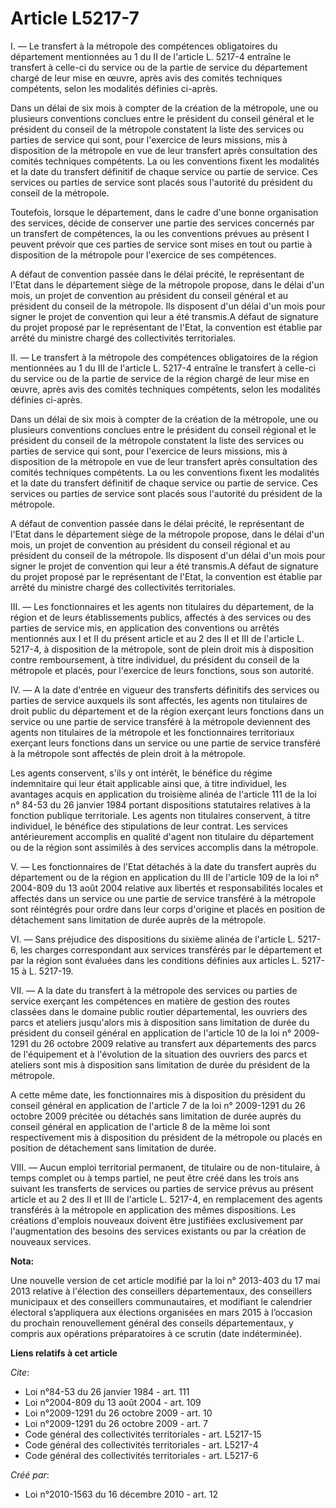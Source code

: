 # Article L5217-7

I. ― Le transfert à la métropole des compétences obligatoires du département mentionnées au 1 du II de l'article L. 5217-4
entraîne le transfert à celle-ci du service ou de la partie de service du département chargé de leur mise en œuvre, après
avis des comités techniques compétents, selon les modalités définies ci-après. 

Dans un délai de six mois à compter de la création de la métropole, une ou plusieurs conventions conclues entre le président
du conseil général et le président du conseil de la métropole constatent la liste des services ou parties de service qui
sont, pour l'exercice de leurs missions, mis à disposition de la métropole en vue de leur transfert après consultation des
comités techniques compétents. La ou les conventions fixent les modalités et la date du transfert définitif de chaque service
ou partie de service. Ces services ou parties de service sont placés sous l'autorité du président du conseil de la
métropole. 

Toutefois, lorsque le département, dans le cadre d'une bonne organisation des services, décide de conserver une partie des
services concernés par un transfert de compétences, la ou les conventions prévues au présent I peuvent prévoir que ces
parties de service sont mises en tout ou partie à disposition de la métropole pour l'exercice de ses compétences.

A défaut de convention passée dans le délai précité, le représentant de l'Etat dans le département siège de la métropole
propose, dans le délai d'un mois, un projet de convention au président du conseil général et au président du conseil de la
métropole. Ils disposent d'un délai d'un mois pour signer le projet de convention qui leur a été transmis.A défaut de
signature du projet proposé par le représentant de l'Etat, la convention est établie par arrêté du ministre chargé des
collectivités territoriales. 

II. ― Le transfert à la métropole des compétences obligatoires de la région mentionnées au 1 du III de l'article L. 5217-4
entraîne le transfert à celle-ci du service ou de la partie de service de la région chargé de leur mise en œuvre, après avis
des comités techniques compétents, selon les modalités définies ci-après. 

Dans un délai de six mois à compter de la création de la métropole, une ou plusieurs conventions conclues entre le président
du conseil régional et le président du conseil de la métropole constatent la liste des services ou parties de service qui
sont, pour l'exercice de leurs missions, mis à disposition de la métropole en vue de leur transfert après consultation des
comités techniques compétents. La ou les conventions fixent les modalités et la date du transfert définitif de chaque service
ou partie de service. Ces services ou parties de service sont placés sous l'autorité du président de la métropole.

A défaut de convention passée dans le délai précité, le représentant de l'Etat dans le département siège de la métropole
propose, dans le délai d'un mois, un projet de convention au président du conseil régional et au président du conseil de la
métropole. Ils disposent d'un délai d'un mois pour signer le projet de convention qui leur a été transmis.A défaut de
signature du projet proposé par le représentant de l'Etat, la convention est établie par arrêté du ministre chargé des
collectivités territoriales. 

III. ― Les fonctionnaires et les agents non titulaires du département, de la région et de leurs établissements publics,
affectés à des services ou des parties de service mis, en application des conventions ou arrêtés mentionnés aux I et II du
présent article et au 2 des II et III de l'article L. 5217-4, à disposition de la métropole, sont de plein droit mis à
disposition contre remboursement, à titre individuel, du président du conseil de la métropole et placés, pour l'exercice de
leurs fonctions, sous son autorité. 

IV. ― A la date d'entrée en vigueur des transferts définitifs des services ou parties de service auxquels ils sont affectés,
les agents non titulaires de droit public du département et de la région exerçant leurs fonctions dans un service ou une
partie de service transféré à la métropole deviennent des agents non titulaires de la métropole et les fonctionnaires
territoriaux exerçant leurs fonctions dans un service ou une partie de service transféré à la métropole sont affectés de
plein droit à la métropole. 

Les agents conservent, s'ils y ont intérêt, le bénéfice du régime indemnitaire qui leur était applicable ainsi que, à titre
individuel, les avantages acquis en application du troisième alinéa de l'article 111 de la loi n° 84-53 du 26 janvier 1984
portant dispositions statutaires relatives à la fonction publique territoriale. Les agents non titulaires conservent, à titre
individuel, le bénéfice des stipulations de leur contrat. Les services antérieurement accomplis en qualité d'agent non
titulaire du département ou de la région sont assimilés à des services accomplis dans la métropole.

V. ― Les fonctionnaires de l'Etat détachés à la date du transfert auprès du département ou de la région en application du III
de l'article 109 de la loi n° 2004-809 du 13 août 2004 relative aux libertés et responsabilités locales et affectés dans un
service ou une partie de service transféré à la métropole sont réintégrés pour ordre dans leur corps d'origine et placés en
position de détachement sans limitation de durée auprès de la métropole. 

VI. ― Sans préjudice des dispositions du sixième alinéa de l'article L. 5217-6, les charges correspondant aux services
transférés par le département et par la région sont évaluées dans les conditions définies aux articles L. 5217-15 à L.
5217-19. 

VII. ― A la date du transfert à la métropole des services ou parties de service exerçant les compétences en matière de
gestion des routes classées dans le domaine public routier départemental, les ouvriers des parcs et ateliers jusqu'alors mis
à disposition sans limitation de durée du président du conseil général en application de l'article 10 de la loi n° 2009-1291
du 26 octobre 2009 relative au transfert aux départements des parcs de l'équipement et à l'évolution de la situation des
ouvriers des parcs et ateliers sont mis à disposition sans limitation de durée du président de la métropole.

A cette même date, les fonctionnaires mis à disposition du président du conseil général en application de l'article 7 de la
loi n° 2009-1291 du 26 octobre 2009 précitée ou détachés sans limitation de durée auprès du conseil général en application de
l'article 8 de la même loi sont respectivement mis à disposition du président de la métropole ou placés en position de
détachement sans limitation de durée. 

VIII. ― Aucun emploi territorial permanent, de titulaire ou de non-titulaire, à temps complet ou à temps partiel, ne peut
être créé dans les trois ans suivant les transferts de services ou parties de service prévus au présent article et au 2 des
II et III de l'article L. 5217-4, en remplacement des agents transférés à la métropole en application des mêmes dispositions.
Les créations d'emplois nouveaux doivent être justifiées exclusivement par l'augmentation des besoins des services existants
ou par la création de nouveaux services.

**Nota:**

Une nouvelle version de cet article modifié par la loi n° 2013-403 du 17 mai 2013 relative à l'élection des conseillers
départementaux, des conseillers municipaux et des conseillers communautaires, et modifiant le calendrier électoral
s’appliquera aux élections organisées en mars 2015 à l’occasion du prochain renouvellement général des conseils
départementaux, y compris aux opérations préparatoires à ce scrutin (date indéterminée).

**Liens relatifs à cet article**

_Cite_:

  - Loi n°84-53 du 26 janvier 1984 - art. 111
  - Loi n°2004-809 du 13 août 2004 - art. 109
  - Loi n°2009-1291 du 26 octobre 2009 - art. 10
  - Loi n°2009-1291 du 26 octobre 2009 - art. 7
  - Code général des collectivités territoriales - art. L5217-15
  - Code général des collectivités territoriales - art. L5217-4
  - Code général des collectivités territoriales - art. L5217-6

_Créé par_:

  - Loi n°2010-1563 du 16 décembre 2010 - art. 12
